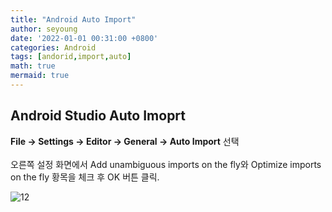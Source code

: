 ```yaml
---
title: "Android Auto Import"
author: seyoung
date: '2022-01-01 00:31:00 +0800'
categories: Android
tags: [andorid,import,auto]
math: true
mermaid: true
---
```

## Android Studio Auto Imoprt 
**File -> Settings -> Editor -> General -> Auto Import** 선택 <br><br>
오른쪽 설정 화면에서 Add unambiguous imports on the fly와 Optimize imports on the fly 황목을 체크 후 OK 버튼 클릭.

![12](https://user-images.githubusercontent.com/54762273/147830911-bdcc6bd9-0197-47c7-8c7e-bde75f0f7db9.jpg)


